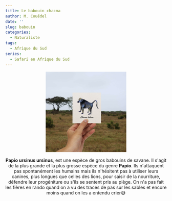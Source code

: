 ```yaml
---
title: Le babouin chacma
author: M. Couëdel
date: ''
slug: babouin
categories:
  - Naturaliste
tags:
  - Afrique du Sud
series:
  - Safari en Afrique du Sud
---
```

<center>
<img alt="[Babouin à l'aquarelle]" src="babouin-featured-image.jpg" width=50%> 

**Papio ursinus ursinus**, est une espèce de gros babouins de savane. Il s'agit de la plus grande et la plus grosse espèce du
genre **Papio**. Ils n'attaquent pas spontanément les
humains mais ils n'hésitent pas à utiliser leurs canines,
plus longues que celles des lions, pour saisir de la
nourriture, défendre leur progéniture ou s'ils se sentent
pris au piège. On n'a pas fait les fières en rando quand
on a vu des traces de pas sur les sables et encore
moins quand on les a entendu crier😅
</center>